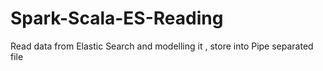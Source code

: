 # Spark-Scala-ES-Reading
Read data from Elastic Search and modelling it , store into Pipe separated file
